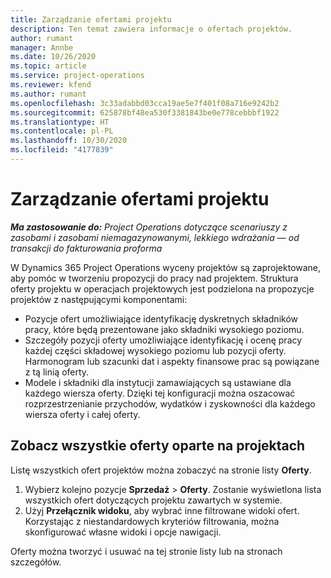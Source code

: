 ```yaml
---
title: Zarządzanie ofertami projektu
description: Ten temat zawiera informacje o ofertach projektów.
author: rumant
manager: Annbe
ms.date: 10/26/2020
ms.topic: article
ms.service: project-operations
ms.reviewer: kfend
ms.author: rumant
ms.openlocfilehash: 3c33adabbd03cca19ae5e7f401f08a716e9242b2
ms.sourcegitcommit: 625878bf48ea530f3381843be0e778cebbbf1922
ms.translationtype: HT
ms.contentlocale: pl-PL
ms.lasthandoff: 10/30/2020
ms.locfileid: "4177839"
---
```

# <a name="manage-project-quotes"></a>Zarządzanie ofertami projektu

_**Ma zastosowanie do:** Project Operations dotyczące scenariuszy z zasobami i zasobami niemagazynowanymi, lekkiego wdrażania — od transakcji do fakturowania proforma_

W Dynamics 365 Project Operations wyceny projektów są zaprojektowane, aby pomóc w tworzeniu propozycji do pracy nad projektem. Struktura oferty projektu w operacjach projektowych jest podzielona na propozycje projektów z następującymi komponentami:

  - Pozycje ofert umożliwiające identyfikację dyskretnych składników pracy, które będą prezentowane jako składniki wysokiego poziomu.
  - Szczegóły pozycji oferty umożliwiające identyfikację i ocenę pracy każdej części składowej wysokiego poziomu lub pozycji oferty. Harmonogram lub szacunki dat i aspekty finansowe prac są powiązane z tą linią oferty.
  - Modele i składniki dla instytucji zamawiających są ustawiane dla każdego wiersza oferty. Dzięki tej konfiguracji można oszacować rozprzestrzenianie przychodów, wydatków i zyskowności dla każdego wiersza oferty i całej oferty.

## <a name="view-all-project-based-quotes"></a>Zobacz wszystkie oferty oparte na projektach

Listę wszystkich ofert projektów można zobaczyć na stronie listy **Oferty**. 

1. Wybierz kolejno pozycje **Sprzedaż** > **Oferty**. Zostanie wyświetlona lista wszystkich ofert dotyczących projektu zawartych w systemie. 
2. Użyj **Przełącznik widoku**, aby wybrać inne filtrowane widoki ofert. Korzystając z niestandardowych kryteriów filtrowania, można skonfigurować własne widoki i opcje nawigacji.

Oferty można tworzyć i usuwać na tej stronie listy lub na stronach szczegółów.

